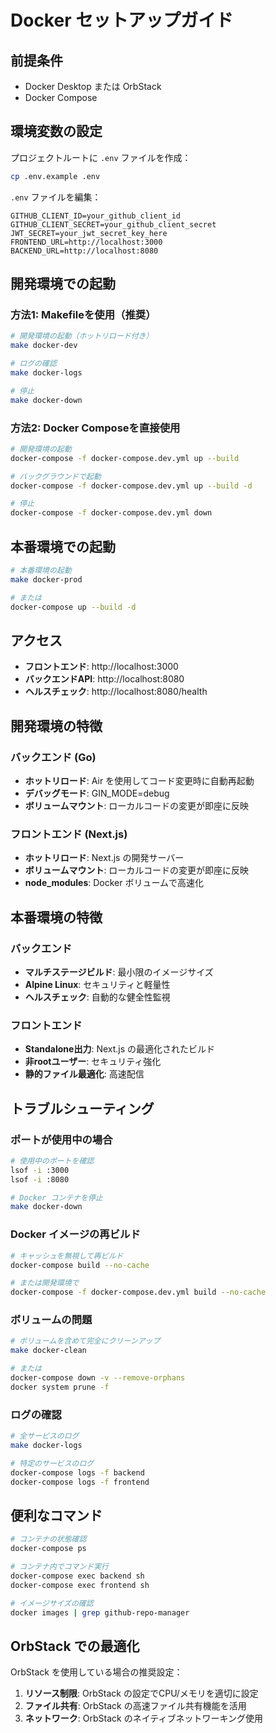 # Docker セットアップガイド

## 前提条件

- Docker Desktop または OrbStack
- Docker Compose

## 環境変数の設定

プロジェクトルートに `.env` ファイルを作成：

```bash
cp .env.example .env
```

`.env` ファイルを編集：
```env
GITHUB_CLIENT_ID=your_github_client_id
GITHUB_CLIENT_SECRET=your_github_client_secret
JWT_SECRET=your_jwt_secret_key_here
FRONTEND_URL=http://localhost:3000
BACKEND_URL=http://localhost:8080
```

## 開発環境での起動

### 方法1: Makefileを使用（推奨）

```bash
# 開発環境の起動（ホットリロード付き）
make docker-dev

# ログの確認
make docker-logs

# 停止
make docker-down
```

### 方法2: Docker Composeを直接使用

```bash
# 開発環境の起動
docker-compose -f docker-compose.dev.yml up --build

# バックグラウンドで起動
docker-compose -f docker-compose.dev.yml up --build -d

# 停止
docker-compose -f docker-compose.dev.yml down
```

## 本番環境での起動

```bash
# 本番環境の起動
make docker-prod

# または
docker-compose up --build -d
```

## アクセス

- **フロントエンド**: http://localhost:3000
- **バックエンドAPI**: http://localhost:8080
- **ヘルスチェック**: http://localhost:8080/health

## 開発環境の特徴

### バックエンド (Go)
- **ホットリロード**: Air を使用してコード変更時に自動再起動
- **デバッグモード**: GIN_MODE=debug
- **ボリュームマウント**: ローカルコードの変更が即座に反映

### フロントエンド (Next.js)
- **ホットリロード**: Next.js の開発サーバー
- **ボリュームマウント**: ローカルコードの変更が即座に反映
- **node_modules**: Docker ボリュームで高速化

## 本番環境の特徴

### バックエンド
- **マルチステージビルド**: 最小限のイメージサイズ
- **Alpine Linux**: セキュリティと軽量性
- **ヘルスチェック**: 自動的な健全性監視

### フロントエンド
- **Standalone出力**: Next.js の最適化されたビルド
- **非rootユーザー**: セキュリティ強化
- **静的ファイル最適化**: 高速配信

## トラブルシューティング

### ポートが使用中の場合

```bash
# 使用中のポートを確認
lsof -i :3000
lsof -i :8080

# Docker コンテナを停止
make docker-down
```

### Docker イメージの再ビルド

```bash
# キャッシュを無視して再ビルド
docker-compose build --no-cache

# または開発環境で
docker-compose -f docker-compose.dev.yml build --no-cache
```

### ボリュームの問題

```bash
# ボリュームを含めて完全にクリーンアップ
make docker-clean

# または
docker-compose down -v --remove-orphans
docker system prune -f
```

### ログの確認

```bash
# 全サービスのログ
make docker-logs

# 特定のサービスのログ
docker-compose logs -f backend
docker-compose logs -f frontend
```

## 便利なコマンド

```bash
# コンテナの状態確認
docker-compose ps

# コンテナ内でコマンド実行
docker-compose exec backend sh
docker-compose exec frontend sh

# イメージサイズの確認
docker images | grep github-repo-manager
```

## OrbStack での最適化

OrbStack を使用している場合の推奨設定：

1. **リソース制限**: OrbStack の設定でCPU/メモリを適切に設定
2. **ファイル共有**: OrbStack の高速ファイル共有機能を活用
3. **ネットワーク**: OrbStack のネイティブネットワーキング使用